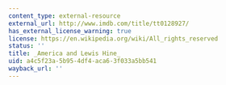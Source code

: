 ```yaml
---
content_type: external-resource
external_url: http://www.imdb.com/title/tt0128927/
has_external_license_warning: true
license: https://en.wikipedia.org/wiki/All_rights_reserved
status: ''
title: _America and Lewis Hine_
uid: a4c5f23a-5b95-4df4-aca6-3f033a5bb541
wayback_url: ''
---
```

